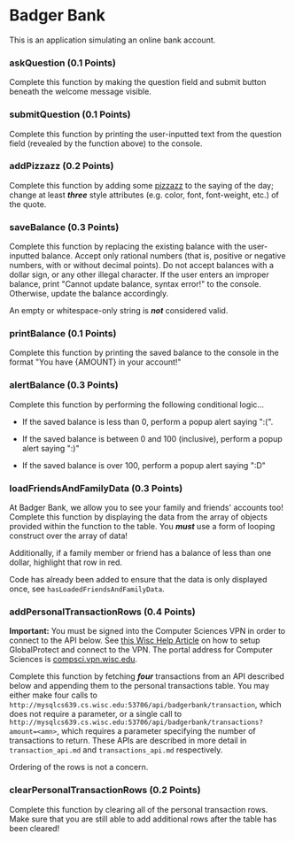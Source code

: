 # Badger Bank

This is an application simulating an online bank account.

### askQuestion (0.1 Points)

Complete this function by making the question field and submit button beneath the welcome message visible.

### submitQuestion (0.1 Points)

Complete this function by printing the user-inputted text from the question field (revealed by the function above) to the console.

### addPizzazz (0.2 Points)

Complete this function by adding some [pizzazz](https://www.merriam-webster.com/dictionary/pizzazz) to the saying of the day; change at least ***three*** style attributes (e.g. color, font, font-weight, etc.) of the quote.

### saveBalance (0.3 Points)

Complete this function by replacing the existing balance with the user-inputted balance. Accept only rational numbers (that is, positive or negative numbers, with or without decimal points). Do not accept balances with a dollar sign, or any other illegal character.  If the user enters an improper balance, print "Cannot update balance, syntax error!" to the console. Otherwise, update the balance accordingly.

An empty or whitespace-only string is ***not*** considered valid.

### printBalance (0.1 Points)

Complete this function by printing the saved balance to the console in the format "You have {AMOUNT} in your account!"

### alertBalance (0.3 Points)

  Complete this function by performing the following conditional logic...

- If the saved balance is less than 0, perform a popup alert saying ":(".

- If the saved balance is between 0 and 100 (inclusive), perform a popup alert saying ":)"

- If the saved balance is over 100, perform a popup alert saying ":D"

### loadFriendsAndFamilyData (0.3 Points)

At Badger Bank, we allow you to see your family and friends' accounts too! Complete this function by displaying the data from the array of objects provided within the function to the table. You ***must*** use a form of looping construct over the array of data!

Additionally, if a family member or friend has a balance of less than one dollar, highlight that row in red.

Code has already been added to ensure that the data is only displayed once, see `hasLoadedFriendsAndFamilyData`.

### addPersonalTransactionRows (0.4 Points)

**Important:** You must be signed into the Computer Sciences VPN in order to connect to the API below. See [this Wisc Help Article](https://kb.wisc.edu/page.php?id=90370) on how to setup GlobalProtect and connect to the VPN. The portal address for Computer Sciences is [compsci.vpn.wisc.edu](http://compsci.vpn.wisc.edu).

Complete this function by fetching ***four*** transactions from an API described below and appending them to the personal transactions table. You may either make four calls to `http://mysqlcs639.cs.wisc.edu:53706/api/badgerbank/transaction`, which does not require a parameter, or a single call to `http://mysqlcs639.cs.wisc.edu:53706/api/badgerbank/transactions?amount=<amn>`, which requires a parameter specifying the number of transactions to return. These APIs are described in more detail in `transaction_api.md` and `transactions_api.md` respectively.

Ordering of the rows is not a concern.

### clearPersonalTransactionRows (0.2 Points)

Complete this function by clearing all of the personal transaction rows. Make sure that you are still able to add additional rows after the table has been cleared!
